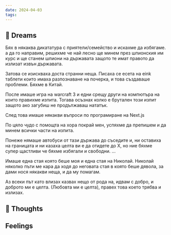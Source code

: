 ```yaml
---
date: 2024-04-03
tags:
---
```


## 💭 Dreams
Бях в някаква дикататура с приятели/семейство и искахме да избягаме. а да го направим, решихме че най лесно ще минем през шпионския им курс и ще станем шпиони на държавата защото те имат правото да излизат извън държавата. 

Затова се изискваха доста странни неща. Писаха се есета на eink таблети които имаха разпознаване на почерка, и това създаваше проблеми. Бяхме в Китай. 

После имаше игра на warcraft 3 и едни срещу други на компютъра на които правихме изпита. Тогава осъзнах колко е брутален този изпит защото ако загубиш не продължаваш нататък.

След това имаше някакви въпроси по програмиране на Next.js 

По цяло чудо с помощта на хора покрай мен, успяхме да препишем и да минем всички части на изпита. 

Понеже нямаше автобуси от тази държава до съседите и, ни оставиха на границата и ни казаха целта ви е да отидете до X, но ние бяхме супер щастливи че бяхме избягали и свободни. 
... 

Имаше една стая която беше моя и една стая на Николай. Николай няколко пъти ме кара да ходя до неговата стая в която беше дявола, за дами нося някакви неща, и да му помагам. 

Аз всеки път като влизах казвах нещо от рода на, идвам с добро, и доброто ми е целта. (Любовта ми е целта), правех това което трябва и излизах. 
## 🤔 Thoughts 

## Feelings 

